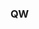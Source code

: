 ### QW







































































































